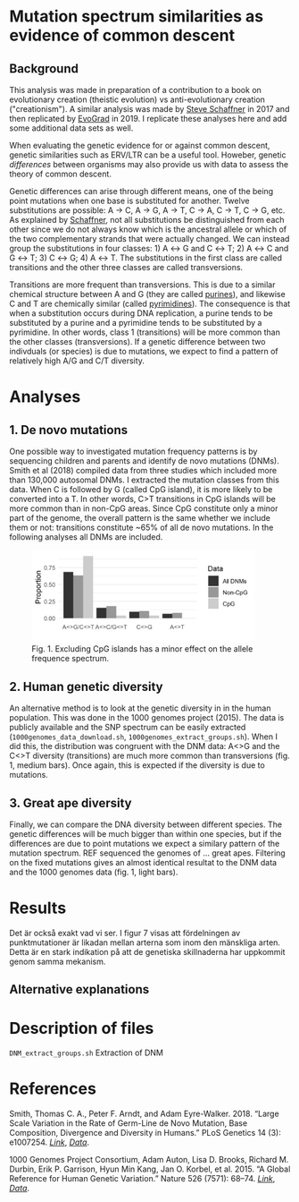 # Mutation spectrum similarities as evidence of common descent

## Background
This analysis was made in preparation of a contribution to a book on evolutionary creation (theistic evolution) vs anti-evolutionary creation ("creationism"). A similar analysis was made by  [Steve Schaffner](https://biologos.org/articles/testing-common-ancestry-its-all-about-the-mutations) in 2017 and then replicated by [EvoGrad](https://evograd.wordpress.com/2019/02/20/human-genetics-confirms-mutations-as-the-drivers-of-diversity-and-evolution/) in 2019. I replicate these analyses here and add some additional data sets as well.

When evaluating the genetic evidence for or against common descent, genetic similarities such as ERV/LTR can be a useful tool. Howeber, genetic *differences* between organisms may also provide us with data to assess the theory of common descent.

Genetic differences can arise through different means, one of the being point mutations when one base is substituted for another. Twelve substitutions are possible: A → C, A → G, A → T, C → A, C → T, C → G, etc. As explained by [Schaffner](https://biologos.org/articles/testing-common-ancestry-its-all-about-the-mutations), not all substitutions be distinguished from each other since we do not always know which is the ancestral allele or which of the two complementary strands that were actually changed. We can instead group the substitutions in four classes: 1) A ↔ G and C ↔ T; 2) A ↔ C and G ↔ T; 3) C ↔ G; 4) A ↔ T. The substitutions in the first class are called transitions and the other three classes are called transversions.

Transitions are more frequent than transversions. This is due to a similar chemical structure between A and G (they are called [purines](https://en.wikipedia.org/wiki/Purine)), and likewise C and T are chemically similar (called [pyrimidines](https://en.wikipedia.org/wiki/Pyrimidine)). The consequence is that when a substitution occurs during DNA replication, a purine tends to be substituted by a purine and a pyrimidine tends to be substituted by a pyrimidine. In other words, class 1 (transitions) will be more common than the other classes (transversions). If a genetic difference between two indivduals (or species) is due to mutations, we expect to find a pattern of relatively high A/G and C/T diversity.

# Analyses
## 1. De novo mutations
One possible way to investigated mutation frequency patterns is by sequencing children and parents and identify de novo mutations (DNMs). Smith et al (2018) compiled data from three studies which included more than 130,000 autosomal DNMs. I extracted the mutation classes from this data. When C is followed by G (called CpG island), it is more likely to be converted into a T. In other words, C>T transitions in CpG islands will be more common than in non-CpG areas. Since CpG constitute only a minor part of the genome, the overall pattern is the same whether we include them or not: transitions constitute ~65% of all de novo mutations. In the following analyses all DNMs are included.

<figure>
  <img src="figures/DNMs.png" alt="my alt text" width=400px/>
  <figcaption>Fig. 1. Excluding CpG islands has a minor effect on the allele frequence spectrum.</figcaption>
</figure>

## 2. Human genetic diversity
An alternative method is to look at the genetic diversity in in the human population. This was done in the 1000 genomes project (2015). The data is publicly available and the SNP spectrum can be easily extracted (`1000genomes_data_download.sh`, `1000genomes_extract_groups.sh`). When I did this, the distribution was congruent with the DNM data: A<>G and the C<>T diversity (transitions) are much more common than transversions (fig. 1, medium bars). Once again, this is expected if the diversity is due to mutations.

## 3. Great ape diversity
Finally, we can compare the DNA diversity between different species. The genetic differences will be much bigger than within one species, but if the differences are due to point mutations we expect a similary pattern of the mutation spectrum. REF sequenced the genomes of ... great apes. Filtering on the fixed mutations gives an almost identical resultat to the DNM data and the 1000 genomes data (fig. 1, light bars).

# Results
Det är också exakt vad vi ser. I figur 7 visas att fördelningen av punktmutationer är likadan mellan arterna som inom den mänskliga arten. Detta är en stark indikation på att de genetiska skillnaderna har uppkommit genom samma mekanism.

## Alternative explanations

# Description of files
`DNM_extract_groups.sh` Extraction of DNM 


# References
Smith, Thomas C. A., Peter F. Arndt, and Adam Eyre-Walker. 2018. “Large Scale Variation in the Rate of Germ-Line de Novo Mutation, Base Composition, Divergence and Diversity in Humans.” PLoS Genetics 14 (3): e1007254. [*Link*](https://journals.plos.org/plosgenetics/article?id=10.1371/journal.pgen.1007254), [*Data*](https://datadryad.org/stash/landing/show?big=showme&id=doi%3A10.5061%2Fdryad.935vc).

1000 Genomes Project Consortium, Adam Auton, Lisa D. Brooks, Richard M. Durbin, Erik P. Garrison, Hyun Min Kang, Jan O. Korbel, et al. 2015. “A Global Reference for Human Genetic Variation.” Nature 526 (7571): 68–74. [*Link*](https://www.nature.com/articles/nature15393), [*Data*](ftp://ftp.1000genomes.ebi.ac.uk/vol1/ftp/release/20130502).